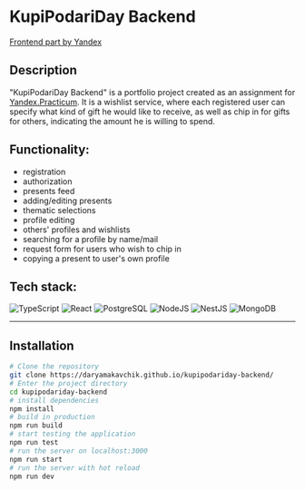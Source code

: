 # KupiPodariDay Backend #

[Frontend part by Yandex](https://github.com/yandex-praktikum/kupipodariday-frontend)

## Description 
"KupiPodariDay Backend" is a portfolio project created as an assignment for [Yandex.Practicum](https://practicum.yandex.com/web/ "Web Development Program"). It is a wishlist service, where each registered user can specify what kind of gift he would like to receive, as well as chip in for gifts for others, indicating the amount he is willing to spend.

## Functionality:

- registration
- authorization
- presents feed
- adding/editing presents
- thematic selections
- profile editing
- others' profiles and wishlists
- searching for a profile by name/mail
- request form for users who wish to chip in
- copying a present to user's own profile

## Tech stack:

![TypeScript](https://img.shields.io/badge/TypeScript-007ACC?style=for-the-badge&logo=typescript&logoColor=white)
![React](https://img.shields.io/badge/React-20232A?style=for-the-badge&logo=react&logoColor=61DAFB)
![PostgreSQL](https://img.shields.io/badge/PostgreSQL-316192?style=for-the-badge&logo=postgresql&logoColor=white)
![NodeJS](https://img.shields.io/badge/Node.js-339933?style=for-the-badge&logo=nodedotjs&logoColor=white)
![NestJS](https://img.shields.io/badge/nestjs-E0234E?style=for-the-badge&logo=nestjs&logoColor=white)
![MongoDB](https://img.shields.io/badge/MongoDB-4EA94B?style=for-the-badge&logo=mongodb&logoColor=white)

---

## Installation

```bash
# Clone the repository
git clone https://daryamakavchik.github.io/kupipodariday-backend/
# Enter the project directory
cd kupipodariday-backend
# install dependencies
npm install
# build in production
npm run build
# start testing the application
npm run test
# run the server on localhost:3000
npm run start
# run the server with hot reload
npm run dev
```

